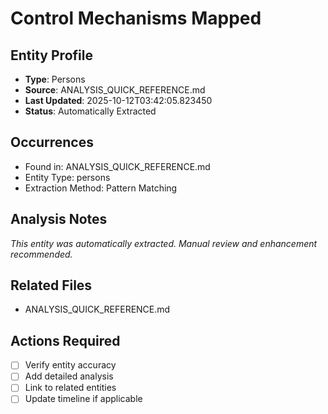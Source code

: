 # Control Mechanisms Mapped

## Entity Profile
- **Type**: Persons
- **Source**: ANALYSIS_QUICK_REFERENCE.md
- **Last Updated**: 2025-10-12T03:42:05.823450
- **Status**: Automatically Extracted

## Occurrences
- Found in: ANALYSIS_QUICK_REFERENCE.md
- Entity Type: persons
- Extraction Method: Pattern Matching

## Analysis Notes
*This entity was automatically extracted. Manual review and enhancement recommended.*

## Related Files
- ANALYSIS_QUICK_REFERENCE.md

## Actions Required
- [ ] Verify entity accuracy
- [ ] Add detailed analysis
- [ ] Link to related entities
- [ ] Update timeline if applicable
